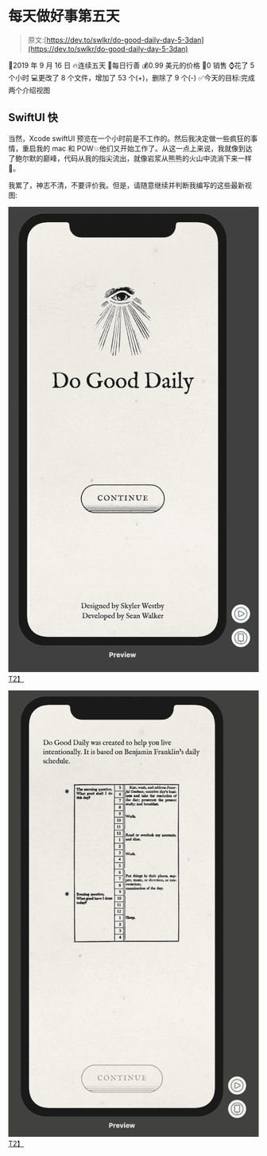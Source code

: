 # 每天做好事第五天

> 原文:[https://dev.to/swlkr/do-good-daily-day-5-3dan](https://dev.to/swlkr/do-good-daily-day-5-3dan)

📅2019 年 9 月 16 日
🔥连续五天
📱每日行善
💰0.99 美元的价格
🤑0 销售
⌚️花了 5 个小时
💻更改了 8 个文件，增加了 53 个(+)，删除了 9 个(-)
✅今天的目标:完成两个介绍视图

## [](#swiftui-is-fast)SwiftUI 快

当然，Xcode swiftUI 预览在一个小时前是不工作的。然后我决定做一些疯狂的事情，重启我的 mac 和 POW💥他们又开始工作了。从这一点上来说，我就像到达了鲍尔默的巅峰，代码从我的指尖流出，就像岩浆从熊熊的火山中流淌下来一样🌋。

我累了，神志不清，不要评价我。但是，请随意继续并判断我编写的这些最新视图:

[![eyeball with rays coming down and "do good daily" text along with continue button finally at the bottom of the screen shows the text designed by skyler westby and developed by sean walker](img/35c577027acc1840db244f098903cb87.png)T2】](https://res.cloudinary.com/practicaldev/image/fetch/s--gtLRvErf--/c_limit%2Cf_auto%2Cfl_progressive%2Cq_auto%2Cw_880/https://i.imgur.com/WHulKTq.png)

[![showing the text Do Good Daily was created to help you live intentionally. It is based on Benjamin Franklin’s daily schedule and a picture of ben franklin's schedule with the text "what good shall I do today" and a continue button at the bottom](img/46506383711e29cae31477036ca2fcb5.png)T2】](https://res.cloudinary.com/practicaldev/image/fetch/s--9ri1Lu_G--/c_limit%2Cf_auto%2Cfl_progressive%2Cq_auto%2Cw_880/https://i.imgur.com/Dk0GcvP.png)
